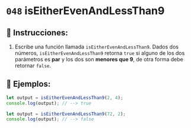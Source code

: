 # `048` isEitherEvenAndLessThan9

## 📝 Instrucciones:

1. Escribe una función llamada `isEitherEvenAndLessThan9`. Dados dos números, `isEitherEvenAndLessThan9` retorna `true` si alguno de los dos parámetros es **par** y los dos son **menores que 9**, de otra forma debe retornar `false`.

## 📎 Ejemplos:

```Javascript
let output = isEitherEvenAndLessThan9(2, 4);
console.log(output); // --> true

let output = isEitherEvenAndLessThan9(72, 2);
console.log(output); // --> false
```
